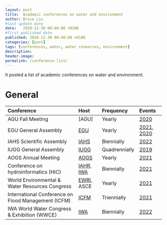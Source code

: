 ```yaml
---
layout: post
title:  Academic conferences on water and environment
author: Bruce Liu
#last update date
date:   2020-12-30 00:40:00 +0100
#first published date
published: 2020-12-30 00:40:00 +0100
categories: [post]
tags: [conferences, water, water resources, environment]
description: 
header-image: 
permalink: /conference-list/
---
```

It posted a list of academic conferences on water and environment.
<!--the above is the excerpt-->
<!--more-->
<!--the following is the text-->

# General

| Conference  			| Host    			| Frequency | Events     |
|:-------------------|:--------------|:-----------|:------------|
| AGU Fall Meeting	| [AGU]					| Yearly		| [2020](https://www.agu.org/fall-meeting)	|
| EGU General Assembly   | [EGU]   	| Yearly  	| [2021](https://www.egu21.eu/), [2020](https://egu2020.eu/)	|
| IAHS Scientific Assembly	| [IAHS]	| Biennially	| [2022](http://www.iahs2022.org/index.asp)	|
| IUGG General Assembly		|	[IUGG]	| Quadrennially	| [2019](http://iugg2019montreal.com/)	|
| AOGS Annual Meeting	| [AOGS]	| Yearly	| [2021](https://www.asiaoceania.org/aogs2021/)	|
| Conference on hydroinformatics (HIC)	| [IAHR], [IWA]	|	Biennially	|	[2021](https://hic2020.org/)	|
| World Environmental & Water Resources Congress	| [EWRI], ASCE		| Yearly		| [2021](https://www.ewricongress.org/) |
| International Conference on Flood Management (ICFM)	| [ICFM]	| Triennially	| [2021](https://icfm2020.org/)	|
| IWA World Water Congress & Exhibition (WWCE)	| [IWA]	| Biennially	| [2022](https://worldwatercongress.org/)	|


<!--institute links-->
[EGU]: https://www.egu.eu
[EWRI]: https://www.asce.org/environmental-and-water-resources-engineering/environmental-and-water-resources-institute/
[IAHR]: https://www.iahr.org
[IWA]: https://iwa-network.org
[AOGS]: https://www.asiaoceania.org
[IUGG]: http://www.iugg.org
[IAHS]: https://iahs.info
[ICFM]: https://www.icfm.world




